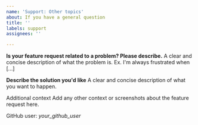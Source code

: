 ```yaml
---
name: 'Support: Other topics'
about: If you have a general question
title: ''
labels: support
assignees: ''

---
```


**Is your feature request related to a problem? Please describe.**
A clear and concise description of what the problem is. Ex. I'm always frustrated when [...]

**Describe the solution you'd like**
A clear and concise description of what you want to happen.

Additional context
Add any other context or screenshots about the feature request here.

GitHub user: *your_github_user*
